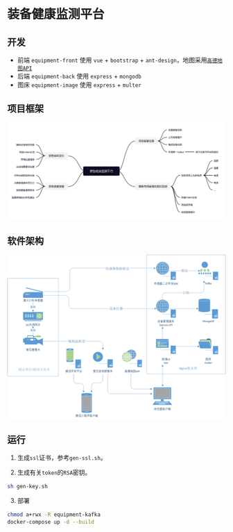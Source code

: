 # 装备健康监测平台

## 开发

- 前端 `equipment-front` 使用 `vue` + `bootstrap` + `ant-design`，地图采用[`高德地图API`](https://lbs.amap.com/api/jsapi-v2/guide/webcli/map-vue1)
- 后端 `equipment-back` 使用 `express` + `mongodb`
- 图床 `equipment-image` 使用 `express` + `multer`

## 项目框架

![框架](./doc/监测平台.png)
<!-- https://www.processon.com/view/link/61a9dbd5f346fb733cd80d02#map -->

## 软件架构

![架构](./doc/软件架构.png)

## 运行

1. 生成`ssl`证书，参考`gen-ssl.sh`。

2. 生成有关`token`的`RSA`密钥。

```sh
sh gen-key.sh
```

3. 部署

```sh
chmod a+rwx -R equipment-kafka
docker-compose up -d --build
```
